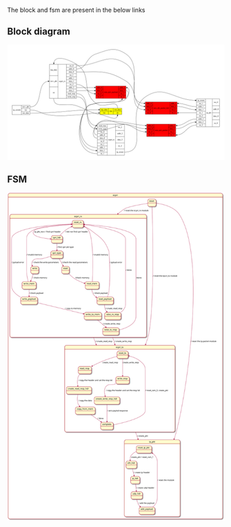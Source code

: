 
The block and fsm are present in the below links

## Block diagram

![block diagram](./fsm_block/ecpri_block_4.svg)


## FSM 

![fsm](./fsm_block/ecpri_fsm_1.svg)
